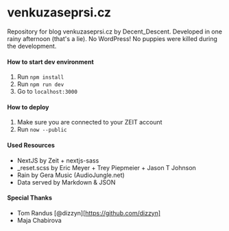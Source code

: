 # venkuzaseprsi.cz

Repository for blog venkuzaseprsi.cz by Decent_Descent. Developed in one rainy afternoon (that's a lie).
No WordPress! No puppies were killed during the development.

#### How to start dev environment

1. Run `npm install`
2. Run `npm run dev`
3. Go to `localhost:3000`

#### How to deploy

1. Make sure you are connected to your ZEIT account
2. Run `now --public`

#### Used Resources

- NextJS by Zeit + nextjs-sass
- \_reset.scss by Eric Meyer + Trey Piepmeier + Jason T Johnson
- Rain by Gera Music (AudioJungle.net)
- Data served by Markdown & JSON

#### Special Thanks

- Tom Randus [@dizzyn][https://github.com/dizzyn]
- Maja Chabirova
